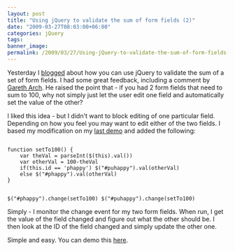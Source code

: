 ```yaml
---
layout: post
title: "Using jQuery to validate the sum of form fields (2)"
date: "2009-03-27T08:03:00+06:00"
categories: jQuery 
tags: 
banner_image: 
permalink: /2009/03/27/Using-jQuery-to-validate-the-sum-of-form-fields-2
---
```


Yesterday I <a href="http://www.raymondcamden.com/index.cfm/2009/3/26/Using-jQuery-to-validate-the-sum-of-form-fields">blogged</a> about how you can use jQuery to validate the sum of a set of form fields. I had some great feedback, including a comment by <a href="http://flexoop.com/">Gareth Arch</a>. He raised the point that - if you had 2 form fields that need to sum to 100, why not simply just let the user edit one field and automatically set the value of the other?

I liked this idea - but I didn't want to block editing of one particular field. Depending on how you feel you may want to edit either of the two fields. I based my modification on my <a href="http://www.coldfusionjedi.com/demos/cv/cv2.html">last demo</a> and added the following:

<code>
function setTo100() {	
	var theVal = parseInt($(this).val())
	var otherVal = 100-theVal
	if(this.id == 'phappy') $("#puhappy").val(otherVal)
	else $("#phappy").val(otherVal)
}
	
$("#phappy").change(setTo100)
$("#puhappy").change(setTo100)
</code>

Simply - I monitor the change event for my two form fields. When run, I get the value of the field changed and figure out what the other should be. I then look at the ID of the field changed and simply update the other one. 

Simple and easy. You can demo this <a href="http://www.coldfusionjedi.com/demos/cv/cv3.html">here</a>.